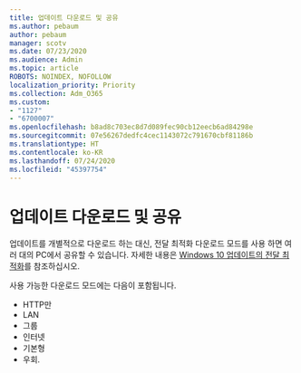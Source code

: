 ```yaml
---
title: 업데이트 다운로드 및 공유
ms.author: pebaum
author: pebaum
manager: scotv
ms.date: 07/23/2020
ms.audience: Admin
ms.topic: article
ROBOTS: NOINDEX, NOFOLLOW
localization_priority: Priority
ms.collection: Adm_O365
ms.custom:
- "1127"
- "6700007"
ms.openlocfilehash: b8ad8c703ec8d7d089fec90cb12eecb6ad84298e
ms.sourcegitcommit: 07e56267dedfc4cec1143072c791670cbf81186b
ms.translationtype: HT
ms.contentlocale: ko-KR
ms.lasthandoff: 07/24/2020
ms.locfileid: "45397754"
---
```

# <a name="download-and-share-updates"></a>업데이트 다운로드 및 공유

업데이트를 개별적으로 다운로드 하는 대신, 전달 최적화 다운로드 모드를 사용 하면 여러 대의 PC에서 공유할 수 있습니다. 자세한 내용은 [Windows 10 업데이트의 전달 최적화](https://docs.microsoft.com/windows/deployment/update/waas-delivery-optimization)를 참조하십시오.  

사용 가능한 다운로드 모드에는 다음이 포함됩니다.  
- HTTP만  
- LAN  
- 그룹  
- 인터넷  
- 기본형  
- 우회.